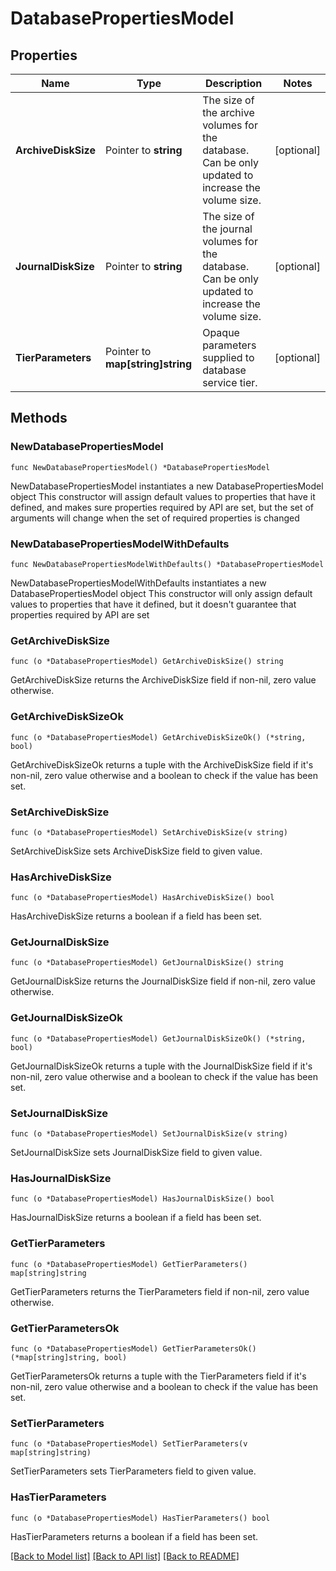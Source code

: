 # DatabasePropertiesModel

## Properties

Name | Type | Description | Notes
------------ | ------------- | ------------- | -------------
**ArchiveDiskSize** | Pointer to **string** | The size of the archive volumes for the database. Can be only updated to increase the volume size. | [optional] 
**JournalDiskSize** | Pointer to **string** | The size of the journal volumes for the database. Can be only updated to increase the volume size. | [optional] 
**TierParameters** | Pointer to **map[string]string** | Opaque parameters supplied to database service tier. | [optional] 

## Methods

### NewDatabasePropertiesModel

`func NewDatabasePropertiesModel() *DatabasePropertiesModel`

NewDatabasePropertiesModel instantiates a new DatabasePropertiesModel object
This constructor will assign default values to properties that have it defined,
and makes sure properties required by API are set, but the set of arguments
will change when the set of required properties is changed

### NewDatabasePropertiesModelWithDefaults

`func NewDatabasePropertiesModelWithDefaults() *DatabasePropertiesModel`

NewDatabasePropertiesModelWithDefaults instantiates a new DatabasePropertiesModel object
This constructor will only assign default values to properties that have it defined,
but it doesn't guarantee that properties required by API are set

### GetArchiveDiskSize

`func (o *DatabasePropertiesModel) GetArchiveDiskSize() string`

GetArchiveDiskSize returns the ArchiveDiskSize field if non-nil, zero value otherwise.

### GetArchiveDiskSizeOk

`func (o *DatabasePropertiesModel) GetArchiveDiskSizeOk() (*string, bool)`

GetArchiveDiskSizeOk returns a tuple with the ArchiveDiskSize field if it's non-nil, zero value otherwise
and a boolean to check if the value has been set.

### SetArchiveDiskSize

`func (o *DatabasePropertiesModel) SetArchiveDiskSize(v string)`

SetArchiveDiskSize sets ArchiveDiskSize field to given value.

### HasArchiveDiskSize

`func (o *DatabasePropertiesModel) HasArchiveDiskSize() bool`

HasArchiveDiskSize returns a boolean if a field has been set.

### GetJournalDiskSize

`func (o *DatabasePropertiesModel) GetJournalDiskSize() string`

GetJournalDiskSize returns the JournalDiskSize field if non-nil, zero value otherwise.

### GetJournalDiskSizeOk

`func (o *DatabasePropertiesModel) GetJournalDiskSizeOk() (*string, bool)`

GetJournalDiskSizeOk returns a tuple with the JournalDiskSize field if it's non-nil, zero value otherwise
and a boolean to check if the value has been set.

### SetJournalDiskSize

`func (o *DatabasePropertiesModel) SetJournalDiskSize(v string)`

SetJournalDiskSize sets JournalDiskSize field to given value.

### HasJournalDiskSize

`func (o *DatabasePropertiesModel) HasJournalDiskSize() bool`

HasJournalDiskSize returns a boolean if a field has been set.

### GetTierParameters

`func (o *DatabasePropertiesModel) GetTierParameters() map[string]string`

GetTierParameters returns the TierParameters field if non-nil, zero value otherwise.

### GetTierParametersOk

`func (o *DatabasePropertiesModel) GetTierParametersOk() (*map[string]string, bool)`

GetTierParametersOk returns a tuple with the TierParameters field if it's non-nil, zero value otherwise
and a boolean to check if the value has been set.

### SetTierParameters

`func (o *DatabasePropertiesModel) SetTierParameters(v map[string]string)`

SetTierParameters sets TierParameters field to given value.

### HasTierParameters

`func (o *DatabasePropertiesModel) HasTierParameters() bool`

HasTierParameters returns a boolean if a field has been set.


[[Back to Model list]](../README.md#documentation-for-models) [[Back to API list]](../README.md#documentation-for-api-endpoints) [[Back to README]](../README.md)


